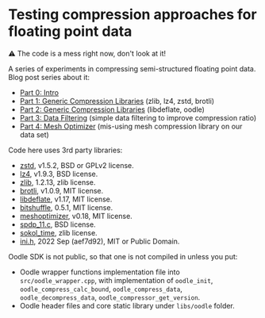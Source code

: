 # Testing compression approaches for floating point data

:warning: The code is a mess right now, don't look at it!

A series of experiments in compressing semi-structured floating point data. Blog post series about it:

* [Part 0: Intro](https://aras-p.info/blog/2023/01/29/Float-Compression-0-Intro/)
* [Part 1: Generic Compression Libraries](https://aras-p.info/blog/2023/01/29/Float-Compression-1-Generic/) (zlib, lz4, zstd, brotli)
* [Part 2: Generic Compression Libraries](https://aras-p.info/blog/2023/01/29/Float-Compression-1-Generic/) (libdeflate, oodle)
* [Part 3: Data Filtering](https://aras-p.info/blog/2023/02/01/Float-Compression-3-Filters/) (simple data filtering to improve compression ratio)
* [Part 4: Mesh Optimizer](https://aras-p.info/blog/2023/02/02/Float-Compression-4-Mesh-Optimizer/) (mis-using mesh compression library on our data set)

Code here uses 3rd party libraries:
* [zstd](https://github.com/facebook/zstd), v1.5.2, BSD or GPLv2 license.
* [lz4](https://github.com/lz4/lz4), v1.9.3, BSD license.
* [zlib](https://github.com/madler/zlib), 1.2.13, zlib license.
* [brotli](https://github.com/google/brotli), v1.0.9, MIT license.
* [libdeflate](https://github.com/ebiggers/libdeflate), v1.17, MIT license.
* [bitshuffle](https://github.com/kiyo-masui/bitshuffle), 0.5.1, MIT license.
* [meshoptimizer](https://github.com/zeux/meshoptimizer), v0.18, MIT license.
* [spdp_11.c](https://userweb.cs.txstate.edu/~burtscher/research/SPDPcompressor/), BSD license.
* [sokol_time](https://github.com/floooh/sokol), zlib license.
* [ini.h](https://github.com/mattiasgustavsson/libs/blob/main/ini.h), 2022 Sep (aef7d92), MIT or Public Domain.

Oodle SDK is not public, so that one is not compiled in unless you put:
* Oodle wrapper functions implementation file into `src/oodle_wrapper.cpp`,
  with implementation of `oodle_init`, `oodle_compress_calc_bound`,
  `oodle_compress_data`, `oodle_decompress_data`, `oodle_compressor_get_version`.
* Oodle header files and core static library under `libs/oodle` folder.
